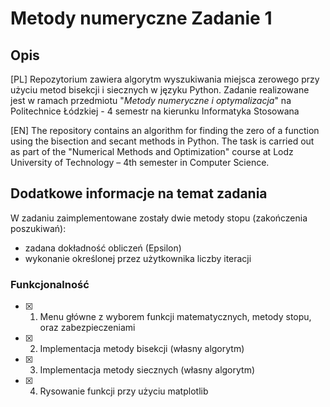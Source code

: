 # Metody numeryczne Zadanie 1
## Opis
[PL]
Repozytorium zawiera algorytm wyszukiwania miejsca zerowego przy użyciu metod bisekcji i siecznych w języku Python. Zadanie realizowane jest w ramach przedmiotu "*Metody numeryczne i optymalizacja*" na Politechnice Łódzkiej - 4 semestr na kierunku Informatyka Stosowana

[EN]
The repository contains an algorithm for finding the zero of a function using the bisection and secant methods in Python. The task is carried out as part of the "Numerical Methods and Optimization" course at Lodz University of Technology – 4th semester in Computer Science.

## Dodatkowe informacje na temat zadania
W zadaniu zaimplementowane zostały dwie metody stopu (zakończenia poszukiwań):
- zadana dokładność obliczeń (Epsilon)
- wykonanie określonej przez użytkownika liczby iteracji

### Funkcjonalność
- [x] 1. Menu główne z wyborem funkcji matematycznych, metody stopu, oraz zabezpieczeniami
- [x] 2. Implementacja metody bisekcji (własny algorytm)
- [x] 3. Implementacja metody siecznych (własny algorytm)
- [x] 4. Rysowanie funkcji przy użyciu matplotlib
